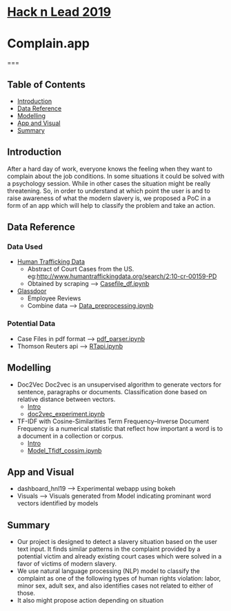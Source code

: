 # [Hack n Lead 2019](https://womenplusplus.ch/hacknlead)

# Complain.app
===

## Table of Contents

- [Introduction](#introduction)
- [Data Reference](#data_reference)
- [Modelling](#modelling)
- [App and Visual](#app_and_visual)
- [Summary](#summary)


## Introduction
After a hard day of work, everyone knows the feeling when they want to complain about the job conditions. In some situations it could be solved with a psychology session. While in other cases the situation might be really threatening. So, in order to understand at which point the user is and to raise awareness of what the modern slavery is,  we proposed a PoC in a form of an app which will help to classify the problem and take an action.

## Data Reference

### Data Used
- [Human Trafficking Data](http://www.humantraffickingdata.org/search?no_results=1)
	* Abstract of Court Cases from the US. eg:http://www.humantraffickingdata.org/search/2:10-cr-00159-PD
	* Obtained by scraping --> [Casefile_df.ipynb](https://github.com/maffka123/hack-n-lead2019/blob/master/Data_Mining/Casefile_df.ipynb)
- [Glassdoor](https://www.glassdoor.co.uk/index.htm)
	* Employee Reviews
	* Combine data --> [Data_preprocessing.ipynb](https://github.com/maffka123/hack-n-lead2019/blob/master/Data_Mining/Data_preprocessing.ipynb)

### Potential Data
- Case Files in pdf format --> [pdf_parser.ipynb](https://github.com/maffka123/hack-n-lead2019/blob/master/Data_Mining/pdf_parser.ipynb)
- Thomson Reuters api --> [RTapi.ipynb](https://github.com/maffka123/hack-n-lead2019/blob/master/Data_Mining/RTapi.ipynb)

## Modelling
- Doc2Vec
Doc2vec is an unsupervised algorithm to generate vectors for sentence, paragraphs or documents.
Classification done based on relative distance between vectors.
	* [Intro](https://medium.com/@mishra.thedeepak/doc2vec-simple-implementation-example-df2afbbfbad5)
	* [doc2vec_experiment.ipynb](https://github.com/maffka123/hack-n-lead2019/blob/master/Modelling/doc2vec_experiment.ipynb)
- TF-IDF with Cosine-Similarities 
Term Frequency–Inverse Document Frequency is a numerical statistic that reflect how important a word is to a document in a collection or corpus.
	* [Intro](https://towardsdatascience.com/natural-language-processing-feature-engineering-using-tf-idf-e8b9d00e7e76)
	* [Model_Tfidf_cossim.ipynb](https://github.com/maffka123/hack-n-lead2019/blob/master/Modelling/Model_Tfidf_cossim.ipynb)

## App and Visual
- dashboard_hnl19 --> Experimental webapp using bokeh
- Visuals --> Visuals generated from Model indicating prominant word vectors identified by models

## Summary

- Our project is designed to detect a slavery situation based on the user text input. It finds similar patterns in the complaint provided by a potential victim and already existing court cases which were solved in a favor of victims of modern slavery.
- We use natural language processing (NLP) model to classify the complaint as one of the following types of human rights violation: labor, minor sex, adult sex, and also identifies cases not related to either of those.
- It also might propose action depending on situation
